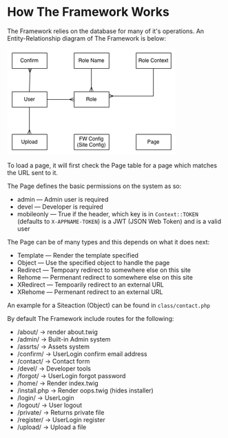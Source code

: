 # How The Framework Works

The Framework relies on the database for many of it's operations. An Entity-Relationship diagram of The Framework is below:

![ERD of The Framework](erd.png)

To load a page, it will first check the Page table for a page which matches the URL sent to it.

The Page defines the basic permissions on the system as so:

* admin — Admin user is required
* devel — Developer is required
* mobileonly — True if the header, which key is in `Context::TOKEN` (defaults to `X-APPNAME-TOKEN`) is a JWT (JSON Web Token) and is a valid user

The Page can be of many types and this depends on what it does next:

* Template — Render the template specified
* Object — Use the specified object to handle the page
* Redirect — Tempoary redirect to somewhere else on this site
* Rehome — Permenant redirect to somewhere else on this site
* XRedirect — Tempoarily redirect to an external URL
* XRehome — Permenant redirect to an external URL

An example for a Siteaction (Object) can be found in `class/contact.php` 

By default The Framework include routes for the following:

* /about/ -> render about.twig
* /admin/ -> Built-in Admin system
* /assrts/ -> Assets system
* /confirm/ -> UserLogin confirm email address
* /contact/ -> Contact form
* /devel/ -> Developer tools
* /forgot/ -> UserLogin forgot password
* /home/ -> Render index.twig 
* /install.php -> Render oops.twig (hides installer)
* /login/ -> UserLogin
* /logout/ -> User logout
* /private/ -> Returns private file
* /register/ -> UserLogin register
* /upload/ -> Upload a file